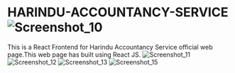# HARINDU-ACCOUNTANCY-SERVICE![Screenshot_10](https://user-images.githubusercontent.com/83944194/194603409-91aa0315-b2c2-4d93-a801-cac21e5a4de9.png)

This is a React Frontend for Harindu Accountancy Service official web page.This web page has built  using React JS.
![Screenshot_11](https://user-images.githubusercontent.com/83944194/194603435-aa322040-0262-45ae-a34b-048ef27e642d.png)
![Screenshot_12](https://user-images.githubusercontent.com/83944194/194603448-00b28cec-c8d3-4f3d-910e-15a93720e416.png)
![Screenshot_13](https://user-images.githubusercontent.com/83944194/194603471-bfc54551-3ab6-4206-abcc-0c65d1a0b157.png)
![Screenshot_15](https://user-images.githubusercontent.com/83944194/194603488-e5a4647b-007e-4986-8d83-b100c6109364.png)
